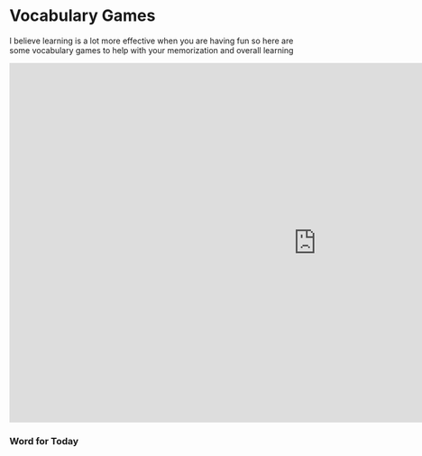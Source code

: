 <h1>Vocabulary Games</h1>
<p>I believe learning is a lot more effective when you are having fun so here are some vocabulary games to help with your memorization and overall learning</p>

<iframe src="https://amayazemmanuel.h5p.com/content/1291194507686359497/embed" width="1088" height="637" frameborder="0" allowfullscreen="allowfullscreen" allow="geolocation *; microphone *; camera *; midi *; encrypted-media *"></iframe><script src="https://amayazemmanuel.h5p.com/js/h5p-resizer.js" charset="UTF-8"></script>

<h3>Word for Today</h3>
<p id="quote"></p>
<script>
var idioms = [ 
'Lunes = Monday.', 
'Martes = Tuesday.', 
'Miércoles = Wednesday.',    
'Jueves = Thursday.',
'Viernes = Friday.',
'Sábado = Saturday.'
'Domingo = Sunday.', 
'Enero = January.', 
'Febrero = February.',    
'Marzo = March.',
'Abril = April.',
'Mayo = May.'
'Junio = June.', 
'Julio = July.', 
'Agosto = August.',    
'Septiembre = September.',
'Octubre = October.',
'Noviembre = November.'
'Diciembre = December.', 
];

var examples = [
'Example: <i>como una manzaña.</i>', 
'Example: <i>Your grandma was tickled pink that you called on her birthday!</i>', 
'Example: <i>He was caught red-handed while stealing those biscuits.</i>',
'Example: <i>I didn’t like her dress, but I told a white lie because I didn’t want to offend her.</i>',
'Example: <i>I was really feeling blue after she told me she was leaving.</i>',
'Example: <i>The thought of Piers with Nicole made her see red.</i>'

];

var quoteNo;
var idiomNo;
function loadQuote() {
    idiomNo = Math.floor(Math.random() * (idioms.length));
    if(idiomNo !== quoteNo) {
    //alert(quotes[quoteNo]);
    	document.getElementById("quote").innerHTML = "<dt>" + idioms[idiomNo] + "</dt>" + "<dd>" + examples[idiomNo] + "</dd>";
   	quoteNo = idiomNo;
    	return quoteNo;
    	}
    	else {
    	loadQuote();
    	}
	}
loadQuote();
</script>
